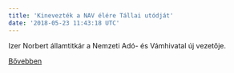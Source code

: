 ```yaml
---
title: 'Kinevezték a NAV élére Tállai utódját'
date: '2018-05-23 11:43:18 UTC'
---
```


Izer Norbert államtitkár a Nemzeti Adó- és Vámhivatal új vezetője.


[Bővebben](https://ift.tt/2s0HUCS)
